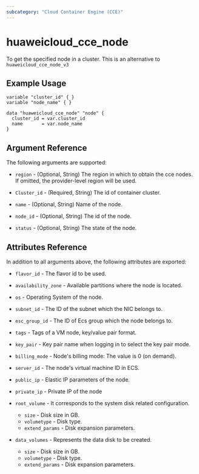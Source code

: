 ```yaml
---
subcategory: "Cloud Container Engine (CCE)"
---
```


# huaweicloud\_cce\_node

To get the specified node in a cluster.
This is an alternative to `huaweicloud_cce_node_v3`

## Example Usage

```hcl
variable "cluster_id" { }
variable "node_name" { }

data "huaweicloud_cce_node" "node" {
  cluster_id = var.cluster_id
  name       = var.node_name
}
```
## Argument Reference

The following arguments are supported:

* `region` - (Optional, String) The region in which to obtain the cce nodes. If omitted, the provider-level region will be used.
 
* `Cluster_id` - (Required, String) The id of container cluster.

* `name` - (Optional, String) Name of the node.

* `node_id` - (Optional, String) The id of the node.

* `status` - (Optional, String) The state of the node.


## Attributes Reference

In addition to all arguments above, the following attributes are exported:

* `flavor_id` - The flavor id to be used. 

* `availability_zone` - Available partitions where the node is located. 

* `os` - Operating System of the node.

* `subnet_id` - The ID of the subnet which the NIC belongs to.

* `esc_group_id` - The ID of Ecs group which the node belongs to.

* `tags` - Tags of a VM node, key/value pair format.

* `key_pair` - Key pair name when logging in to select the key pair mode.

* `billing_mode` - Node's billing mode: The value is 0 (on demand).
 
* `server_id` - The node's virtual machine ID in ECS.

* `public_ip` - Elastic IP parameters of the node.

* `private_ip` - Private IP of the node

* `root_volume` - It corresponds to the system disk related configuration.

  * `size` - Disk size in GB.
  * `volumetype` - Disk type.
  * `extend_params` - Disk expansion parameters.

* `data_volumes` - Represents the data disk to be created.

  * `size` - Disk size in GB.
  * `volumetype` - Disk type.
  * `extend_params` - Disk expansion parameters.


